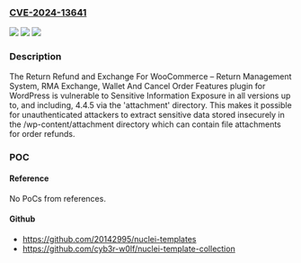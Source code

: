 ### [CVE-2024-13641](https://cve.mitre.org/cgi-bin/cvename.cgi?name=CVE-2024-13641)
![](https://img.shields.io/static/v1?label=Product&message=Return%20Refund%20and%20Exchange%20For%20WooCommerce%20%E2%80%93%20Return%20Management%20System%2C%20RMA%20Exchange%2C%20Wallet%20And%20Cancel%20Order%20Features&color=blue)
![](https://img.shields.io/static/v1?label=Version&message=*%3C%3D%204.4.5%20&color=brighgreen)
![](https://img.shields.io/static/v1?label=Vulnerability&message=CWE-200%20Exposure%20of%20Sensitive%20Information%20to%20an%20Unauthorized%20Actor&color=brighgreen)

### Description

The Return Refund and Exchange For WooCommerce – Return Management System, RMA Exchange, Wallet And Cancel Order Features plugin for WordPress is vulnerable to Sensitive Information Exposure in all versions up to, and including, 4.4.5 via the 'attachment' directory. This makes it possible for unauthenticated attackers to extract sensitive data stored insecurely in the /wp-content/attachment directory which can contain file attachments for order refunds.

### POC

#### Reference
No PoCs from references.

#### Github
- https://github.com/20142995/nuclei-templates
- https://github.com/cyb3r-w0lf/nuclei-template-collection

